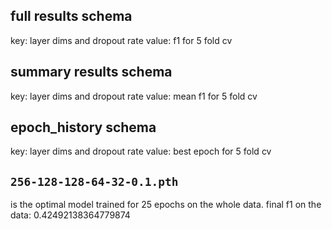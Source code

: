 ## full results schema
key: layer dims and dropout rate
value: f1 for 5 fold cv

## summary results schema
key: layer dims and dropout rate
value: mean f1 for 5 fold cv

## epoch_history schema
key: layer dims and dropout rate
value: best epoch for 5 fold cv

## `256-128-128-64-32-0.1.pth`
is the optimal model trained for 25 epochs on the whole data. final f1 on the data: 0.42492138364779874